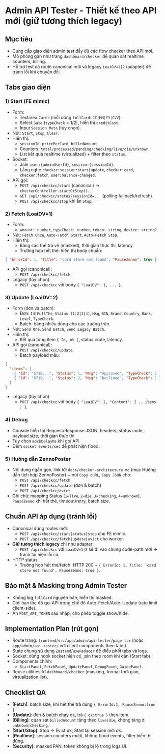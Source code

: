# Admin API Tester - Thiết kế theo API mới (giữ tương thích legacy)

## Mục tiêu
- Cung cấp giao diện admin test đầy đủ các flow checker theo API mới.
- Mô phỏng gần như trang `dashboard/checker` để quan sát realtime, counters, billing.
- Hỗ trợ test cả route canonical mới và legacy `LoaiDV=1|2` (adapter) để tránh lỗi khi chuyển đổi.

## Tabs giao diện

### 1) Start (FE mimic)
- Form:
  - Textarea `Cards` (mỗi dòng `fullCard`: `CC|MM|YY|CVV`).
  - Select `Gate` (`typeCheck` = 1/2), hiển thị `creditCost`.
  - Input `Session Meta` (tùy chọn).
- Nút: `Start`, `Stop`, `Clear`.
- Hiển thị:
  - `sessionId`, `pricePerCard`, `billedAmount`.
  - Counters: `total/processed/pending/checking/live/die/unknown`.
  - List kết quả realtime (virtualized) + filter theo `status`.
- Socket:
  - Join `user:{adminUserId}`, `session:{sessionId}`.
  - Lắng nghe `checker:session:start|update`, `checker:card`, `checker:fetch`, `user:balance-changed`.
- API gọi:
  - `POST /api/checkcc/start` (canonical) → `checkerController.startOrStop()`.
  - `GET /api/checkcc/status?sessionId=...` (polling fallback/refresh).
  - `POST /api/checkcc/stop` khi ấn `Stop`.

### 2) Fetch (LoaiDV=1)
- Form:
  - `amount: number`, `typeCheck: number`, `token: string`, `device: string?`.
- Nút: `Fetch Once`, `Auto-Fetch Start`, `Auto-Fetch Stop`.
- Hiển thị:
  - Bảng các thẻ trả về (masked), thời gian thực thi, latency.
  - Trường hợp hết thẻ: hiển thị body chuẩn:
```json
{ "ErrorId": 1, "Title": "card store not found", "PauseZenno": true }
```
- API gọi (canonical):
  - `POST /api/checkcc/fetch`.
- Legacy (tùy chọn):
  - `POST /api/checkcc` với body `{ "LoaiDV": 1, ... }`.

### 3) Update (LoaiDV=2)
- Form (đơn và batch):
  - Đơn: `Id|FullThe`, `Status (1|2|3|4)`, `Msg`, `BIN`, `Brand`, `Country`, `Bank`, `Level`, `TypeCheck`.
  - Batch: bảng nhiều dòng cho các trường trên.
- Nút: `Send One`, `Send Batch`, `Send Legacy Batch`.
- Hiển thị:
  - Kết quả từng item `{ Id, ok }`, status code, latency.
- API gọi (canonical):
  - `POST /api/checkcc/update`.
  - Batch payload mẫu:
```json
{
  "items": [
    { "Id": "6718...", "Status": 1, "Msg": "Approved", "TypeCheck": 1 },
    { "Id": "6719...", "Status": 2, "Msg": "Declined", "TypeCheck": 1 }
  ]
}
```
- Legacy (tùy chọn):
  - `POST /api/checkcc` với body `{ "LoaiDV": 2, "Content": [ ...items ] }`.

### 4) Debug
- Console hiển thị Request/Response JSON, headers, status code, payload size, thời gian thực thi.
- Tùy chọn `mockDelayMs` khi gọi API.
- Đếm `socket events/sec` để phát hiện flood.

### 5) Hướng dẫn ZennoPoster
- Nội dung ngắn gọn, link tới `docs/checker-architecture.md` (mục Hướng dẫn tích hợp ZennoPoster) + nút `Copy cURL`, `Copy JSON` cho:
  - `POST /api/checkcc/fetch`
  - `POST /api/checkcc/update` (đơn & batch)
  - `POST /api/checkcc/evict`
- Ghi chú: mapping Status (`1=live`, `2=die`, `3=checking`, `4=unknown`), `PauseZenno` khi hết thẻ, timeout/retry, batch size.

## Chuẩn API áp dụng (tránh lỗi)
- Canonical dùng routes mới:
  - `POST /api/checkcc/start|status|stop` cho FE mimic.
  - `POST /api/checkcc/fetch|update|evict` cho worker.
- **Giữ tương thích legacy** chỉ như adapter:
  - `POST /api/checkcc` với `LoaiDV=1|2` sẽ đi vào chung code-path mới → tránh tái hiện lỗi cũ.
- HTTP status:
  - Trường hợp hết thẻ/fetch: HTTP 200 + `{ ErrorId: 1, Title: 'card store not found', PauseZenno: true }`.

## Bảo mật & Masking trong Admin Tester
- Không log `fullCard` nguyên bản; hiển thị masked.
- Giới hạn tốc độ gọi API trong chế độ Auto-Fetch/Auto-Update (rate limit client-side).
- Ẩn `POST_API_TOKEN` sau nhập; cho phép toggle show/hide.

## Implementation Plan (rút gọn)
- Route trang: `frontend/src/app/admin/api-tester/page.tsx` (hoặc `app/admin/api-tester/` với client components theo tabs).
- State chung sử dụng `Zustand`/`useReducer` để điều phối tabs và logs.
- Socket: dùng hook socket hiện có, join theo room khi cần (Start tab).
- Components chính:
  - `StartPanel`, `FetchPanel`, `UpdatePanel`, `DebugPanel`, `GuidePanel`.
- Reuse utilities từ `dashboard/checker` (masking, format thời gian, virtualization list).

## Checklist QA
- **[Fetch]**: batch size, khi hết thẻ trả đúng `{ ErrorId:1, PauseZenno:true }`.
- **[Update]**: đơn & batch chạy ok, trả `{ ok:true }` theo item.
- **[Billing]**: quan sát `billedAmount` tăng theo `live|die`, không tăng ở `unknown|checking`.
- **[Start/Stop]**: Stop → Evict ok; Start lại session mới ok.
- **[Realtime]**: session counters mượt, không flood events, filter hiển thị đúng.
- **[Security]**: masked PAN, token không bị lộ trong logs UI.
